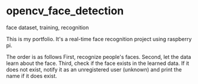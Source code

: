# opencv_face_detection
face dataset, training, recognition

This is my portfolio.
It's a real-time face recognition project using raspberry pi.

The order is as follows
First, recognize people's faces.
Second, let the data learn about the face.
Third, check if the face exists in the learned data. If it does not exist, notify it as an unregistered user (unknown) and print the name if it does exist.
